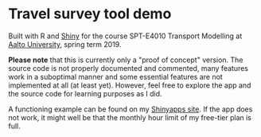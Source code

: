 # Travel survey tool demo

Built with R and [Shiny](https://github.com/rstudio/shiny) for the course SPT-E4010 Transport Modelling at [Aalto University](https://aalto.fi), spring  term 2019.

**Please note** that this is currently only a "proof of concept" version. The source code is not properly documented and commented, many features work in a suboptimal manner and some essential features are not implemented at all (at least yet). However, feel free to explore the app and the source code for learning purposes as I did.

A functioning example can be found on my [Shinyapps site](https://keripukki.shinyapps.io/travelsurveydemo). If the app does not work, it might well be that the monthly hour limit of my free-tier plan is full.
